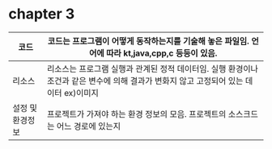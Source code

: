 <h1>chapter 3</h3>

 코드 | 코드는 프로그램이 어떻게 동작하는지를 기술해 놓은 파일임. 언어에 따라 kt,java,cpp,c 등등이 있음.
---- | ---- 
 리소스 | 리소스는 프로그램 실행과 관계된 정적 데이터임. 실행 환경이나 조건과 같은 변수에 의해 결과가 변화지 않고 고정되어 있는 데이터 ex)이미지 
 설정 및 환경정보 | 프로젝트가 가져야 하는 환경 정보의 모음. 프로젝트의 소스크드는 어느 경로에 있는지 
